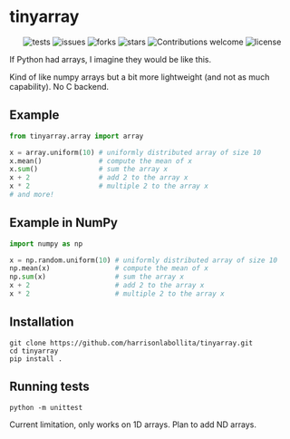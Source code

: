 # tinyarray

<div align="center">

![tests](https://github.com/harrisonlabollita/tinyarray/actions/workflows/test.yml/badge.svg)
![issues](https://img.shields.io/github/issues/harrisonlabollita/tinyarray)
![forks](https://img.shields.io/github/forks/harrisonlabollita/tinyarray)
![stars](https://img.shields.io/github/stars/harrisonlabollita/tinyarray)
![Contributions welcome](https://img.shields.io/badge/contributions-welcome-orange.svg)
![license](https://img.shields.io/github/license/harrisonlabollita/tinyarray)
	
</div>

If Python had arrays, I imagine they would be like this. 

Kind of like numpy arrays but a bit more lightweight (and not as much capability). No C backend.


## Example
```python
from tinyarray.array import array

x = array.uniform(10) # uniformly distributed array of size 10
x.mean()              # compute the mean of x
x.sum()               # sum the array x
x + 2                 # add 2 to the array x
x * 2                 # multiple 2 to the array x
# and more!
```

## Example in NumPy
```python
import numpy as np

x = np.random.uniform(10) # uniformly distributed array of size 10
np.mean(x)                # compute the mean of x
np.sum(x)                 # sum the array x
x + 2                     # add 2 to the array x
x * 2                     # multiple 2 to the array x
```

## Installation
```shell
git clone https://github.com/harrisonlabollita/tinyarray.git
cd tinyarray
pip install .
```

## Running tests

```shell
python -m unittest
```

Current limitation, only works on 1D arrays. Plan to add ND arrays.
